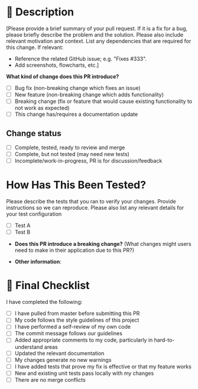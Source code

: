 # 📝 Description

[Please provide a brief summary of your pull request. If it is a fix for a bug, please briefly describe the problem and the solution. Please also include relevant motivation and context. List any dependencies that are required for this change.
If relevant:
- Reference the related GitHub issue; e.g. "Fixes #333".
- Add screenshots, flowcharts, etc.]


**What kind of change does this PR introduce?**  
- [ ] Bug fix (non-breaking change which fixes an issue)
- [ ] New feature (non-breaking change which adds functionality)
- [ ] Breaking change (fix or feature that would cause existing functionality to not work as expected)
- [ ] This change has/requires a documentation update

## Change status
- [ ] Complete, tested, ready to review and merge
- [ ] Complete, but not tested (may need new tests)
- [ ] Incomplete/work-in-progress, PR is for discussion/feedback

# How Has This Been Tested?

Please describe the tests that you ran to verify your changes. Provide instructions so we can reproduce. Please also list any relevant details for your test configuration
- [ ] Test A
- [ ] Test B

* **Does this PR introduce a breaking change?** (What changes might users need to make in their application due to this PR?)

 
* **Other information**:



# 📣 Final Checklist
I have completed the following:

- [ ] I have pulled from master before submitting this PR
- [ ] My code follows the style guidelines of this project
- [ ] I have performed a self-review of my own code
- [ ] The commit message follows our guidelines
- [ ] Added appropriate comments to my code, particularly in hard-to-understand areas
- [ ] Updated the relevant documentation
- [ ] My changes generate no new warnings
- [ ] I have added tests that prove my fix is effective or that my feature works
- [ ] New and existing unit tests pass locally with my changes
- [ ] There are no merge conflicts